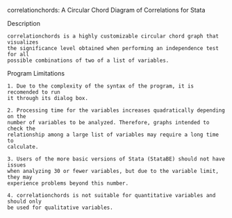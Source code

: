 correlationchords: A Circular Chord Diagram of Correlations for Stata

Description

    correlationchords is a highly customizable circular chord graph that visualizes
    the significance level obtained when performing an independence test for all
    possible combinations of two of a list of variables.

Program Limitations

    1. Due to the complexity of the syntax of the program, it is recomended to run
    it through its dialog box.

    2. Processing time for the variables increases quadratically depending on the
    number of variables to be analyzed. Therefore, graphs intended to check the
    relationship among a large list of variables may require a long time to
    calculate.

    3. Users of the more basic versions of Stata (StataBE) should not have issues
    when analyzing 30 or fewer variables, but due to the variable limit, they may
    experience problems beyond this number.

    4. correlationchords is not suitable for quantitative variables and should only
    be used for qualitative variables.

